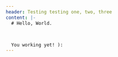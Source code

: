 ```yaml
---
header: Testing testing one, two, three
content: |-
  # Hello, World.



  You working yet! ):
---
```

